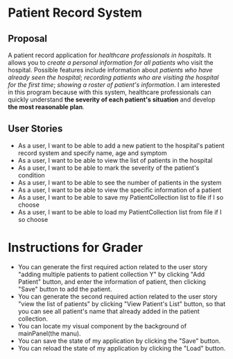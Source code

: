 # Patient Record System

## Proposal

A patient record application for *healthcare professionals in hospitals*. 
It allows you to *create a personal information for all patients* who visit the hospital. 
Possible features include information about *patients who have already seen the hospital*; 
*recording patients who are visiting the hospital for the first time*; 
*showing a roster of patient's information*.
I am interested in this program because with this system, healthcare professionals can quickly understand
**the severity of each patient's situation** and develop **the most reasonable plan**.


## User Stories

- As a user, I want to be able to add a new patient to the hospital's patient record system 
and specify name, age and symptom
- As a user, I want to be able to view the list of patients in the hospital
- As a user, I want to be able to mark the severity of the patient's condition
- As a user, I want to be able to see the number of patients in the system
- As a user, I want to be able to view the specific information of a patient
- As a user, I want to be able to save my PatientCollection list to file if I so choose
- As a user, I want to be able to load my PatientCollection list from file if I so choose


# Instructions for Grader

- You can generate the first required action related to the user story "adding multiple patients to patient
collection Y" by clicking "Add Patient" button, and enter the information of patient, then clicking "Save" button
to add the patient.
- You can generate the second required action related to the user story "view the list of patients" by clicking
"View Patient's List" button, so that you can see all patient's name that already added in the patient collection.
- You can locate my visual component by the background of mainPanel(the manu).
- You can save the state of my application by clicking the "Save" button.
- You can reload the state of my application by clicking the "Load" button.